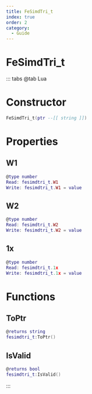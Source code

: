 ```yaml
---
title: FeSimdTri_t
index: true
order: 2
category:
  - Guide
---
```


# FeSimdTri_t

::: tabs
@tab Lua
# Constructor
```lua
FeSimdTri_t(ptr --[[ string ]])
```
# Properties
## W1 
```lua
@type number
Read: fesimdtri_t.W1
Write: fesimdtri_t.W1 = value
```
## W2 
```lua
@type number
Read: fesimdtri_t.W2
Write: fesimdtri_t.W2 = value
```
## 1x 
```lua
@type number
Read: fesimdtri_t.1x
Write: fesimdtri_t.1x = value
```
# Functions
## ToPtr
```lua
@returns string
fesimdtri_t:ToPtr()
```
## IsValid
```lua
@returns bool
fesimdtri_t:IsValid()
```

:::